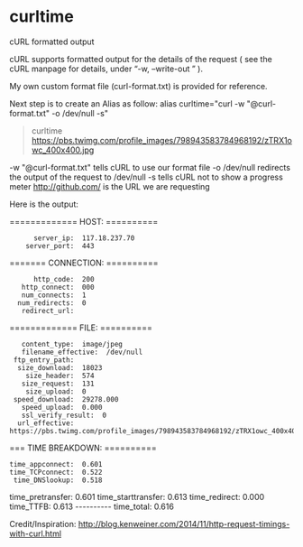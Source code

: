 # curltime
cURL formatted output

cURL supports formatted output for the details of the request ( see the cURL manpage for details, under “-w, –write-out <format>” ). 

My own custom format file (curl-format.txt) is provided for reference.

Next step is to create an Alias as follow: alias curltime="curl -w "@curl-format.txt" -o /dev/null -s"

> curltime https://pbs.twimg.com/profile_images/798943583784968192/zTRX1owc_400x400.jpg 

-w "@curl-format.txt" tells cURL to use our format file
-o /dev/null redirects the output of the request to /dev/null
-s tells cURL not to show a progress meter
   http://github.com/ is the URL we are requesting
   
   Here is the output: 
   
=============  HOST:  ==========

          server_ip:  117.18.237.70
        server_port:  443

=======  CONNECTION:  ==========

          http_code:  200
       http_connect:  000
       num_connects:  1
      num_redirects:  0
       redirect_url:

=============  FILE:  ==========

       content_type:  image/jpeg
       filename_effective:  /dev/null
     ftp_entry_path:
      size_download:  18023
        size_header:  574
       size_request:  131
        size_upload:  0
     speed_download:  29278.000
       speed_upload:  0.000
       ssl_verify_result:  0
      url_effective:  https://pbs.twimg.com/profile_images/798943583784968192/zTRX1owc_400x400.jpg

===  TIME BREAKDOWN:  ==========

    time_appconnect:  0.601
    time_TCPconnect:  0.522
     time_DNSlookup:  0.518
   time_pretransfer:  0.601
 time_starttransfer:  0.613
      time_redirect:  0.000
          time_TTFB:  0.613
                      ----------
         time_total:  0.616



Credit/Inspiration: http://blog.kenweiner.com/2014/11/http-request-timings-with-curl.html
